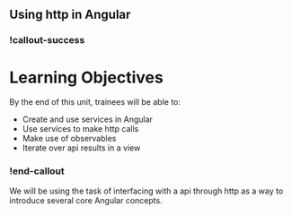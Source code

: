## Using http in Angular

### !callout-success
# Learning Objectives
By the end of this unit, trainees will be able to:
- Create and use services in Angular
- Use services to make http calls 
- Make use of observables 
- Iterate over api results in a view

### !end-callout

 
 We will be using the task of interfacing with a api through http as a way to introduce several core Angular concepts.
 
  


